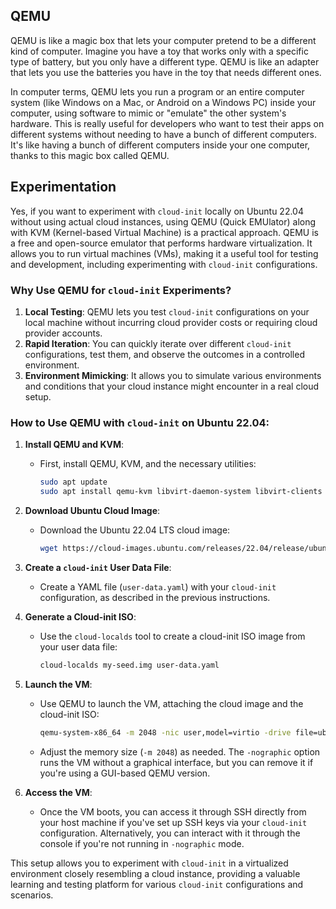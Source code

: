 ## QEMU

QEMU is like a magic box that lets your computer pretend to be a different kind of computer. Imagine you have a toy that works only with a specific type of battery, but you only have a different type. QEMU is like an adapter that lets you use the batteries you have in the toy that needs different ones.

In computer terms, QEMU lets you run a program or an entire computer system (like Windows on a Mac, or Android on a Windows PC) inside your computer, using software to mimic or "emulate" the other system's hardware. This is really useful for developers who want to test their apps on different systems without needing to have a bunch of different computers. It's like having a bunch of different computers inside your one computer, thanks to this magic box called QEMU.

## Experimentation

Yes, if you want to experiment with `cloud-init` locally on Ubuntu 22.04 without using actual cloud instances, using QEMU (Quick EMUlator) along with KVM (Kernel-based Virtual Machine) is a practical approach. QEMU is a free and open-source emulator that performs hardware virtualization. It allows you to run virtual machines (VMs), making it a useful tool for testing and development, including experimenting with `cloud-init` configurations.

### Why Use QEMU for `cloud-init` Experiments?

1. **Local Testing**: QEMU lets you test `cloud-init` configurations on your local machine without incurring cloud provider costs or requiring cloud provider accounts.
2. **Rapid Iteration**: You can quickly iterate over different `cloud-init` configurations, test them, and observe the outcomes in a controlled environment.
3. **Environment Mimicking**: It allows you to simulate various environments and conditions that your cloud instance might encounter in a real cloud setup.

### How to Use QEMU with `cloud-init` on Ubuntu 22.04:

1. **Install QEMU and KVM**:
   - First, install QEMU, KVM, and the necessary utilities:
     ```bash
     sudo apt update
     sudo apt install qemu-kvm libvirt-daemon-system libvirt-clients bridge-utils virt-manager cloud-image-utils
     ```

2. **Download Ubuntu Cloud Image**:
   - Download the Ubuntu 22.04 LTS cloud image:
     ```bash
     wget https://cloud-images.ubuntu.com/releases/22.04/release/ubuntu-22.04-server-cloudimg-amd64.img
     ```

3. **Create a `cloud-init` User Data File**:
   - Create a YAML file (`user-data.yaml`) with your `cloud-init` configuration, as described in the previous instructions.

4. **Generate a Cloud-init ISO**:
   - Use the `cloud-localds` tool to create a cloud-init ISO image from your user data file:
     ```bash
     cloud-localds my-seed.img user-data.yaml
     ```

5. **Launch the VM**:
   - Use QEMU to launch the VM, attaching the cloud image and the cloud-init ISO:
     ```bash
     qemu-system-x86_64 -m 2048 -nic user,model=virtio -drive file=ubuntu-22.04-server-cloudimg-amd64.img,format=qcow2 -drive file=my-seed.img,format=raw -nographic
     ```
   - Adjust the memory size (`-m 2048`) as needed. The `-nographic` option runs the VM without a graphical interface, but you can remove it if you're using a GUI-based QEMU version.

6. **Access the VM**:
   - Once the VM boots, you can access it through SSH directly from your host machine if you've set up SSH keys via your `cloud-init` configuration. Alternatively, you can interact with it through the console if you're not running in `-nographic` mode.

This setup allows you to experiment with `cloud-init` in a virtualized environment closely resembling a cloud instance, providing a valuable learning and testing platform for various `cloud-init` configurations and scenarios.
